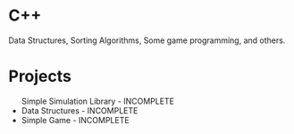 C++
===
Data Structures, Sorting Algorithms, Some game programming, and others.

Projects
========
<ul></li>
Simple Simulation Library - INCOMPLETE
</li><li>
Data Structures - INCOMPLETE
</li><li>
Simple Game - INCOMPLETE
</li></ul>
